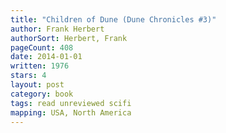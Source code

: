 ```yaml
---
title: "Children of Dune (Dune Chronicles #3)"
author: Frank Herbert
authorSort: Herbert, Frank
pageCount: 408
date: 2014-01-01
written: 1976
stars: 4
layout: post
category: book
tags: read unreviewed scifi
mapping: USA, North America
---
```

